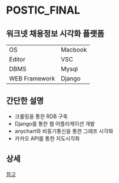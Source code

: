 # POSTIC_FINAL

## 워크넷 채용정보 시각화 플랫폼

|               |         |
| ------------- | ------- |
| OS            | Macbook |
| Editor        | VSC     |
| DBMS          | Mysql   |
| WEB Framework | Django  |

## 간단한 설명

- 크롤링을 통한 RDB 구축
- Django를 통한 웹 어플리케이션 개발
- anychart와 비동기통신을 통한 그래프 시각화
- 카카오 API를 통한 지도시각화

## 상세

[참고](https://www.notion.so/postic_final-a3952e6d40af4d12927df3ca44554b33)
